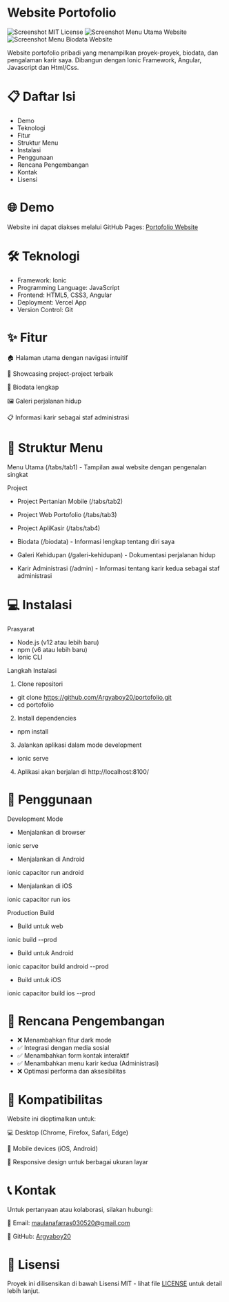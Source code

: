# Website Portofolio

![Screenshot MIT License](/src/assets/dokumentasi/MIT.png)
![Screenshot Menu Utama Website](/src/assets/dokumentasi/portofolio1.png)
![Screenshot Menu Biodata Website](/src/assets/dokumentasi/portofolio2.png)

Website portofolio pribadi yang menampilkan proyek-proyek, biodata, dan pengalaman karir saya. Dibangun dengan Ionic Framework, Angular, Javascript dan Html/Css.

# 📋 Daftar Isi

* Demo
* Teknologi
* Fitur
* Struktur Menu
* Instalasi
* Penggunaan
* Rencana Pengembangan
* Kontak
* Lisensi

# 🌐 Demo
Website ini dapat diakses melalui GitHub Pages: [Portofolio Website](https://rasfarras.vercel.app)

# 🛠️ Teknologi
- Framework: Ionic
- Programming Language: JavaScript
- Frontend: HTML5, CSS3, Angular
- Deployment: Vercel App
- Version Control: Git

# ✨ Fitur

🏠 Halaman utama dengan navigasi intuitif

📂 Showcasing project-project terbaik

👤 Biodata lengkap

🖼️ Galeri perjalanan hidup

📋 Informasi karir sebagai staf administrasi

# 📌 Struktur Menu

Menu Utama (/tabs/tab1) - Tampilan awal website dengan pengenalan singkat

Project
- Project Pertanian Mobile (/tabs/tab2)
- Project Web Portofolio (/tabs/tab3)
- Project ApliKasir (/tabs/tab4)


- Biodata (/biodata) - Informasi lengkap tentang diri saya
- Galeri Kehidupan (/galeri-kehidupan) - Dokumentasi perjalanan hidup 
- Karir Administrasi (/admin) - Informasi tentang karir kedua sebagai staf administrasi

# 💻 Instalasi
Prasyarat
- Node.js (v12 atau lebih baru)
- npm (v6 atau lebih baru)
- Ionic CLI

Langkah Instalasi
1. Clone repositori
- git clone https://github.com/Argyaboy20/portofolio.git
- cd portofolio

2. Install dependencies
- npm install

3. Jalankan aplikasi dalam mode development
- ionic serve

4. Aplikasi akan berjalan di http://localhost:8100/


# 🚀 Penggunaan

Development Mode
* Menjalankan di browser

ionic serve

* Menjalankan di Android

ionic capacitor run android

* Menjalankan di iOS

ionic capacitor run ios

Production Build

* Build untuk web

ionic build --prod

* Build untuk Android

ionic capacitor build android --prod

* Build untuk iOS

ionic capacitor build ios --prod

# 📝 Rencana Pengembangan

* ❌ Menambahkan fitur dark mode 
* ✅ Integrasi dengan media sosial
* ✅ Menambahkan form kontak interaktif
* ✅ Menambahkan menu karir kedua (Administrasi) 
* ❌ Optimasi performa dan aksesibilitas

# 📱 Kompatibilitas

Website ini dioptimalkan untuk:

💻 Desktop (Chrome, Firefox, Safari, Edge)

📱 Mobile devices (iOS, Android)

🔄 Responsive design untuk berbagai ukuran layar

# 📞 Kontak

Untuk pertanyaan atau kolaborasi, silakan hubungi:

📧 Email: maulanafarras030520@gmail.com

💼 GitHub: [Argyaboy20](https://github.com/Argyaboy20)

# 📄 Lisensi

Proyek ini dilisensikan di bawah Lisensi MIT - lihat file [LICENSE](https://github.com/Argyaboy20/portofolio/blob/main/LICENSE) untuk detail lebih lanjut.